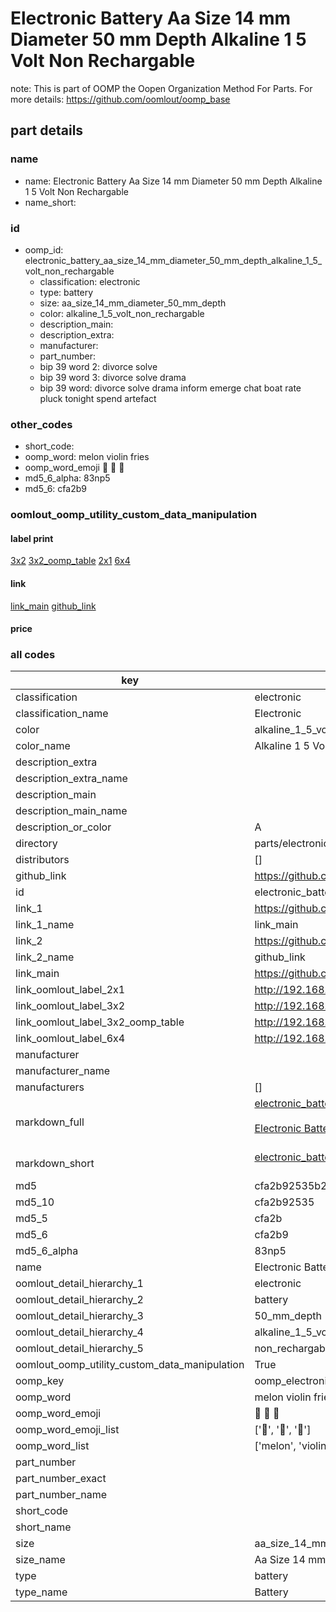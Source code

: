 # Electronic Battery Aa Size 14 mm Diameter 50 mm Depth Alkaline 1 5 Volt Non Rechargable  

note: This is part of OOMP the Oopen Organization Method For Parts. For more details: https://github.com/oomlout/oomp_base

##  part details





### name
* name: Electronic Battery Aa Size 14 mm Diameter 50 mm Depth Alkaline 1 5 Volt Non Rechargable
* name_short: 
### id
* oomp_id: electronic_battery_aa_size_14_mm_diameter_50_mm_depth_alkaline_1_5_volt_non_rechargable
  * classification: electronic
  * type: battery
  * size: aa_size_14_mm_diameter_50_mm_depth
  * color: alkaline_1_5_volt_non_rechargable
  * description_main: 
  * description_extra: 
  * manufacturer: 
  * part_number: 
  * bip 39 word 2: divorce solve
  * bip 39 word 3: divorce solve drama
  * bip 39 word: divorce solve drama inform emerge chat boat rate pluck tonight spend artefact

### other_codes
* short_code: 
* oomp_word: melon violin fries
* oomp_word_emoji :melon: :violin: :fries:
* md5_6_alpha: 83np5
* md5_6: cfa2b9






### oomlout_oomp_utility_custom_data_manipulation
#### label print
[3x2](http://192.168.1.245:1112/?label=oomp%2083np5)
[3x2_oomp_table](http://192.168.1.107:1112/?label=oomp%2083np5)
[2x1](http://192.168.1.242:1112/?label=oomp%2083np5)
[6x4](http://192.168.1.55:1112/?label=oomp%2083np5)    

#### link

[link_main](https://github.com/oomlout/oomlout_oomp_current_version_messy/tree/main/parts/electronic_battery_aa_size_14_mm_diameter_50_mm_depth_alkaline_1_5_volt_non_rechargable) [github_link](https://github.com/oomlout/oomlout_oomp_part_src/tree/main/parts/electronic_battery_aa_size_14_mm_diameter_50_mm_depth_alkaline_1_5_volt_non_rechargable)                             

#### price







### all codes 
| key | value |  
| --- | --- |  
| classification | electronic |  
| classification_name | Electronic |  
| color | alkaline_1_5_volt_non_rechargable |  
| color_name | Alkaline 1 5 Volt Non Rechargable |  
| description_extra |  |  
| description_extra_name |  |  
| description_main |  |  
| description_main_name |  |  
| description_or_color | A  |  
| directory | parts/electronic_battery_aa_size_14_mm_diameter_50_mm_depth_alkaline_1_5_volt_non_rechargable |  
| distributors | [] |  
| github_link | https://github.com/oomlout/oomlout_oomp_part_src/tree/main/parts/electronic_battery_aa_size_14_mm_diameter_50_mm_depth_alkaline_1_5_volt_non_rechargable |  
| id | electronic_battery_aa_size_14_mm_diameter_50_mm_depth_alkaline_1_5_volt_non_rechargable |  
| link_1 | https://github.com/oomlout/oomlout_oomp_current_version_messy/tree/main/parts/electronic_battery_aa_size_14_mm_diameter_50_mm_depth_alkaline_1_5_volt_non_rechargable |  
| link_1_name | link_main |  
| link_2 | https://github.com/oomlout/oomlout_oomp_part_src/tree/main/parts/electronic_battery_aa_size_14_mm_diameter_50_mm_depth_alkaline_1_5_volt_non_rechargable |  
| link_2_name | github_link |  
| link_main | https://github.com/oomlout/oomlout_oomp_current_version_messy/tree/main/parts/electronic_battery_aa_size_14_mm_diameter_50_mm_depth_alkaline_1_5_volt_non_rechargable |  
| link_oomlout_label_2x1 | http://192.168.1.242:1112/?label=oomp%2083np5 |  
| link_oomlout_label_3x2 | http://192.168.1.245:1112/?label=oomp%2083np5 |  
| link_oomlout_label_3x2_oomp_table | http://192.168.1.107:1112/?label=oomp%2083np5 |  
| link_oomlout_label_6x4 | http://192.168.1.55:1112/?label=oomp%2083np5 |  
| manufacturer |  |  
| manufacturer_name |  |  
| manufacturers | [] |  
| markdown_full | [electronic_battery_aa_size_14_mm_diameter_50_mm_depth_alkaline_1_5_volt_non_rechargable](https://github.com/oomlout/oomlout_oomp_current_version_messy/tree/main/parts/electronic_battery_aa_size_14_mm_diameter_50_mm_depth_alkaline_1_5_volt_non_rechargable)<br>[](https://github.com/oomlout/oomlout_oomp_current_version_messy/tree/main/parts/electronic_battery_aa_size_14_mm_diameter_50_mm_depth_alkaline_1_5_volt_non_rechargable)<br>[Electronic Battery Aa Size 14 Mm Diameter 50 Mm Depth Alkaline 1 5 Volt Non Rechargable](https://github.com/oomlout/oomlout_oomp_current_version_messy/tree/main/parts/electronic_battery_aa_size_14_mm_diameter_50_mm_depth_alkaline_1_5_volt_non_rechargable)<br><br> |  
| markdown_short | [electronic_battery_aa_size_14_mm_diameter_50_mm_depth_alkaline_1_5_volt_non_rechargable](https://github.com/oomlout/oomlout_oomp_current_version_messy/tree/main/parts/electronic_battery_aa_size_14_mm_diameter_50_mm_depth_alkaline_1_5_volt_non_rechargable)<br><br> |  
| md5 | cfa2b92535b223189b2457388473ba00 |  
| md5_10 | cfa2b92535 |  
| md5_5 | cfa2b |  
| md5_6 | cfa2b9 |  
| md5_6_alpha | 83np5 |  
| name | Electronic Battery Aa Size 14 mm Diameter 50 mm Depth Alkaline 1 5 Volt Non Rechargable |  
| oomlout_detail_hierarchy_1 | electronic |  
| oomlout_detail_hierarchy_2 | battery |  
| oomlout_detail_hierarchy_3 | 50_mm_depth |  
| oomlout_detail_hierarchy_4 | alkaline_1_5_volt |  
| oomlout_detail_hierarchy_5 | non_rechargable |  
| oomlout_oomp_utility_custom_data_manipulation | True |  
| oomp_key | oomp_electronic_battery_aa_size_14_mm_diameter_50_mm_depth_alkaline_1_5_volt_non_rechargable |  
| oomp_word | melon violin fries |  
| oomp_word_emoji | :melon: :violin: :fries: |  
| oomp_word_emoji_list | [':melon:', ':violin:', ':fries:'] |  
| oomp_word_list | ['melon', 'violin', 'fries'] |  
| part_number |  |  
| part_number_exact |  |  
| part_number_name |  |  
| short_code |  |  
| short_name |  |  
| size | aa_size_14_mm_diameter_50_mm_depth |  
| size_name | Aa Size 14 mm Diameter 50 mm Depth |  
| type | battery |  
| type_name | Battery |  

